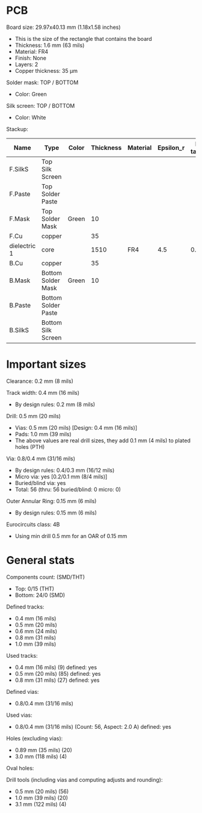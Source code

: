 # PCB

Board size: 29.97x40.13 mm (1.18x1.58 inches)

- This is the size of the rectangle that contains the board
- Thickness: 1.6 mm (63 mils)
- Material: FR4
- Finish: None
- Layers: 2
- Copper thickness: 35 µm

Solder mask: TOP / BOTTOM

- Color: Green

Silk screen: TOP / BOTTOM

- Color: White


Stackup:

| Name                 | Type                 | Color            | Thickness | Material        | Epsilon_r | Loss tangent |
|----------------------|----------------------|------------------|-----------|-----------------|-----------|--------------|
| F.SilkS              | Top Silk Screen      |                  |           |                 |           |              |
| F.Paste              | Top Solder Paste     |                  |           |                 |           |              |
| F.Mask               | Top Solder Mask      | Green            |        10 |                 |           |              |
| F.Cu                 | copper               |                  |        35 |                 |           |              |
| dielectric 1         | core                 |                  |      1510 | FR4             |       4.5 |        0.020 |
| B.Cu                 | copper               |                  |        35 |                 |           |              |
| B.Mask               | Bottom Solder Mask   | Green            |        10 |                 |           |              |
| B.Paste              | Bottom Solder Paste  |                  |           |                 |           |              |
| B.SilkS              | Bottom Silk Screen   |                  |           |                 |           |              |

# Important sizes

Clearance: 0.2 mm (8 mils)

Track width: 0.4 mm (16 mils)

- By design rules: 0.2 mm (8 mils)

Drill: 0.5 mm (20 mils)

- Vias: 0.5 mm (20 mils) [Design: 0.4 mm (16 mils)]
- Pads: 1.0 mm (39 mils)
- The above values are real drill sizes, they add 0.1 mm (4 mils) to plated holes (PTH)

Via: 0.8/0.4 mm (31/16 mils)

- By design rules: 0.4/0.3 mm (16/12 mils)
- Micro via: yes [0.2/0.1 mm (8/4 mils)]
- Buried/blind via: yes
- Total: 56 (thru: 56 buried/blind: 0 micro: 0)

Outer Annular Ring: 0.15 mm (6 mils)

- By design rules: 0.15 mm (6 mils)

Eurocircuits class: 4B
- Using min drill 0.5 mm for an OAR of 0.15 mm


# General stats

Components count: (SMD/THT)

- Top: 0/15 (THT)
- Bottom: 24/0 (SMD)

Defined tracks:

- 0.4 mm (16 mils)
- 0.5 mm (20 mils)
- 0.6 mm (24 mils)
- 0.8 mm (31 mils)
- 1.0 mm (39 mils)

Used tracks:

- 0.4 mm (16 mils) (9) defined: yes
- 0.5 mm (20 mils) (85) defined: yes
- 0.8 mm (31 mils) (27) defined: yes

Defined vias:

- 0.8/0.4 mm (31/16 mils)

Used vias:

- 0.8/0.4 mm (31/16 mils) (Count: 56, Aspect: 2.0 A) defined: yes

Holes (excluding vias):

- 0.89 mm (35 mils) (20)
- 3.0 mm (118 mils) (4)

Oval holes:


Drill tools (including vias and computing adjusts and rounding):

- 0.5 mm (20 mils) (56)
- 1.0 mm (39 mils) (20)
- 3.1 mm (122 mils) (4)




